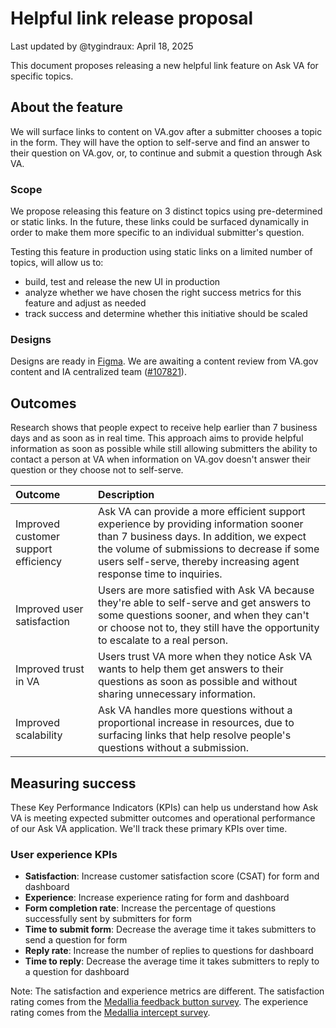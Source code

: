 # Helpful link release proposal

Last updated by @tygindraux: April 18, 2025

This document proposes releasing a new helpful link feature on Ask VA for specific topics.

## About the feature

We will surface links to content on VA.gov after a submitter chooses a topic in the form. They will have the option to self-serve and find an answer to their question on VA.gov, or, to continue and submit a question through Ask VA.

### Scope

We propose releasing this feature on 3 distinct topics using pre-determined or static links. In the future, these links could be surfaced dynamically in order to make them more specific to an individual submitter's question.

Testing this feature in production using static links on a limited number of topics, will allow us to:

- build, test and release the new UI in production
- analyze whether we have chosen the right success metrics for this feature and adjust as needed
- track success and determine whether this initiative should be scaled

### Designs

Designs are ready in [Figma](https://www.figma.com/design/YoeGJtWzHEH2bX2S4EGyBG/Ask-VA-Form---Phase-II-exploration?node-id=690-205858&t=kbttHIbiRuLRt65v-4). We are awaiting a content review from VA.gov content and IA centralized team ([#107821](https://github.com/department-of-veterans-affairs/va.gov-team/issues/107821)).

## Outcomes

Research shows that people expect to receive help earlier than 7 business days and as soon as in real time. This approach aims to provide helpful information as soon as possible while still allowing submitters the ability to contact a person at VA when information on VA.gov doesn't answer their question or they choose not to self-serve.

|Outcome|Description|
|:---|:---|
|Improved customer support efficiency|Ask VA can provide a more efficient support experience by providing information sooner than 7 business days. In addition, we expect the volume of submissions to decrease if some users self-serve, thereby increasing agent response time to inquiries.|
|Improved user satisfaction|Users are more satisfied with Ask VA because they're able to self-serve and get answers to some questions sooner, and when they can't or choose not to, they still have the opportunity to escalate to a real person.|
|Improved trust in VA|Users trust VA more when they notice Ask VA wants to help them get answers to their questions as soon as possible and without sharing unnecessary information.|
|Improved scalability|Ask VA handles more questions without a proportional increase in resources, due to surfacing links that help resolve people's questions without a submission.|

## Measuring success

These Key Performance Indicators (KPIs) can help us understand how Ask VA is meeting expected submitter outcomes and operational performance of our Ask VA application. We'll track these primary KPIs over time.

### User experience KPIs
- **Satisfaction**: Increase customer satisfaction score (CSAT) for form and dashboard
- **Experience**: Increase experience rating for form and dashboard
- **Form completion rate**: Increase the percentage of questions successfully sent by submitters for form
- **Time to submit form**: Decrease the average time it takes submitters to send a question for form
- **Reply rate**: Increase the number of replies to questions for dashboard
- **Time to reply**: Decrease the average time it takes submitters to reply to a question for dashboard

Note: The satisfaction and experience metrics are different. The satisfaction rating comes from the [Medallia feedback button survey](https://depo-platform-documentation.scrollhelp.site/analytics-monitoring/accessing-and-utilizing-contact-center-data#AccessingandUtilizingVeteranSupportData-FeedbackSurveyQuestions). The experience rating comes from the [Medallia intercept survey](https://depo-platform-documentation.scrollhelp.site/analytics-monitoring/accessing-and-utilizing-contact-center-data#AccessingandUtilizingVeteranSupportData-MedalliaInterceptSurveyQuestions).
